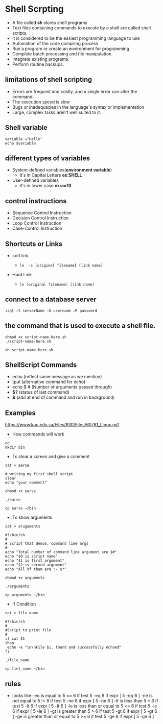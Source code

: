 # Shell Scrpting
- A file called **sh** stores shell programs
- Text files containing commands to execute by a shell are called shell scripts.
- it is considered to be the easiest programming language to use
- Automation of the code compiling process
- Run a program or create an environment for programming.
- Complete batch processing and file manipulation.
- Integrate existing programs.
- Perform routine backups.

##  limitations of shell scripting
- Errors are frequent and costly, and a single error can alter the command.
- The execution speed is slow
- Bugs or inadequacies in the language's syntax or implementation
- Large, complex tasks aren't well suited to it.

## Shell variable
```
variable ="Hello" 
echo $variable
```
## different types of variables
- System-defined variables(**environment variable**)
  - it's in Capital Letters **ex:SHELL**
- User-defined variables
  - it's in lower case **ex:a=10**

## control instructions
- Sequence Control Instruction
- Decision Control Instruction
- Loop Control Instruction
- Case-Control Instruction

## Shortcuts or Links
- soft link
  
  - ```ln  -s [original filename] [link name]```
- Hard Link
  - ```ln [original filename] [link name]``` 

## connect to a database server
```isql –S serverName –U username –P password```
##  the command that is used to execute a shell file.
```
chmod +x script-name-here.sh 
./script-name-here.sh
```
```
sh script-name-here.sh
```
## ShellScript Commands
- echo (reflect same message as we mention)
- tput (alternative command for echo)
- echo $ # (Number of arguments passed through)
- **$?** (status of last command)
- **&** (add at end of command and run in background)
## Examples

https://www.kau.edu.sa/Files/830/Files/60761_Linux.pdf

- How commands will work
```
cd
mkdir bin
```
- To clear a screen and give a comment
```
cat > earse
```
```
# writing my first shell script
clear
echo "your comment"
```
```
chmod +x earse
```
```
./earse
```
```
cp earse ~/bin
```
- To show arguments
```
cat > aruguments
```
```
#!/bin/sh
#
# Script that demos, command line args
#
echo "Total number of command line argument are $#"
echo "$0 is script name"
echo "$1 is first argument"
echo "$2 is second argument"
echo "All of them are :- $*"

```
```
chmod +x arguments
```
```
./arguments
```
```
cp arguments ~/bin
```
- If Condition
```
cat > file_name
```
```
#!/bin/sh
#
#Script to print file
#
if cat $1
then
 echo -e "\n\nFile $1, found and successfully echoed"
fi
```
```
./file_name
```
```
cp fiel_name ~/bin
```
## rules
- looks like
-eq is equal to                 5 == 6    if test 5 -eq 6   if expr [ 5 -eq 6 ]
-ne is not equal to             5 != 6    if test 5 -ne 6   if expr [ 5 -ne 6 ]
-lt is less than                5 < 6     if test 5 -lt 6   if expr [ 5 -lt 6 ]
-le is less than or equal to    5 <= 6    if test 5 -le 6   if expr [ 5 -le 6 ]
-gt is greater than             5 > 6     if test 5 -gt 6   if expr [ 5 -gt 6 ]
-ge is greater than or equal to 5 >= 6    if test 5 -ge 6   if expr [ 5 -ge 6 ]